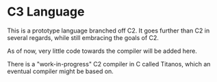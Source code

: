 # C3 Language

This is a prototype language branched off C2. It goes further than C2 in several regards, while still embracing the goals of C2.

As of now, very little code towards the compiler will be added here.

There is a "work-in-progress" C2 compiler in C called Titanos, which an eventual compiler might be based on.